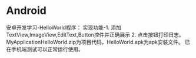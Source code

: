 # Android
安卓开发学习-HelloWorld程序：
实现功能-1. 添加TextView,ImageView,EditText,Button控件并正确展示 2. 点击按钮打印日志。
MyApplicationHelloWorld.zip为项目代码，HelloWorld.apk为apk安装文件。
已在手机端测试可以正常运行使用。
